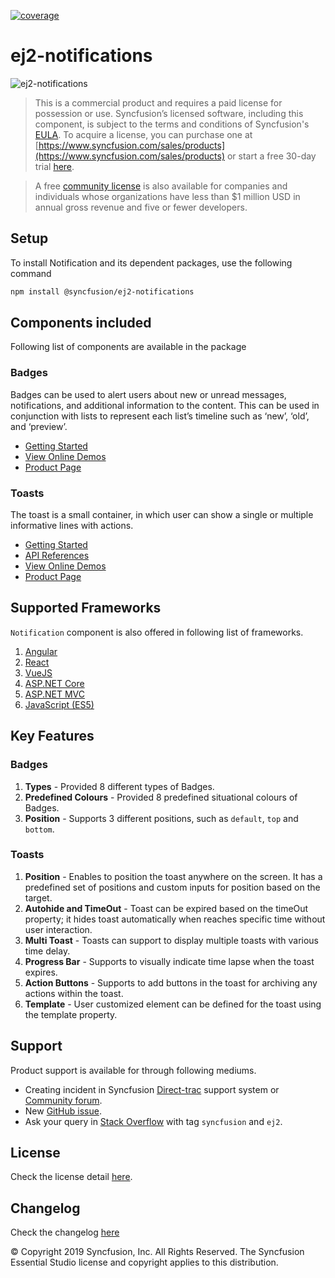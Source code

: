 [![coverage](http://ej2.syncfusion.com/badges/ej2-notifications/coverage.svg)](http://ej2.syncfusion.com/badges/ej2-notifications)

# ej2-notifications

![ej2-notifications](https://ej2.syncfusion.com/products/images/notifications/readMe.gif)

> This is a commercial product and requires a paid license for possession or use. Syncfusion’s licensed software, including this component, is subject to the terms and conditions of Syncfusion's [EULA](https://www.syncfusion.com/eula/es/). To acquire a license, you can purchase one at [https://www.syncfusion.com/sales/products](https://www.syncfusion.com/sales/products) or start a free 30-day trial [here](https://www.syncfusion.com/account/manage-trials/start-trials).

> A free [community license](https://www.syncfusion.com/products/communitylicense) is also available for companies and individuals whose organizations have less than $1 million USD in annual gross revenue and five or fewer developers.

## Setup

To install Notification and its dependent packages, use the following command

```sh
npm install @syncfusion/ej2-notifications
```

## Components included

Following list of components are available in the package

### Badges

Badges can be used to alert users about new or unread messages, notifications, and additional information to the content. This can be used in conjunction with lists to represent each list’s timeline such as ‘new’, ‘old’, and ‘preview’.

* [Getting Started](https://ej2.syncfusion.com/documentation/badge/getting-started.html?lang=typescript&utm_source=npm&utm_campaign=badge)
* [View Online Demos](https://ej2.syncfusion.com/demos/?utm_source=npm&utm_campaign=badge#/material/badge/default.html)
* [Product Page](https://www.syncfusion.com/javascript-ui-controls/badge/?utm_source=npm&utm_campaign)

### Toasts

The toast is a small container, in which user can show a single or multiple informative lines with actions.

* [Getting Started](https://ej2.syncfusion.com/documentation/toast/getting-started.html?lang=typescript&utm_source=npm&utm_campaign=toast)
* [API References](https://ej2.syncfusion.com/documentation/api/toast?utm_source=npm&utm_campaign=toast)
* [View Online Demos](https://ej2.syncfusion.com/demos/?utm_source=npm&utm_campaign=toast#/material/toast/default.html)
* [Product Page](https://www.syncfusion.com/javascript-ui-controls/toast)

## Supported Frameworks

`Notification` component is also offered in following list of frameworks.

1. [Angular](https://github.com/syncfusion/ej2-angular-ui-components?utm_source=github&utm_medium=listing)
2. [React](https://github.com/syncfusion/ej2-react-ui-components?utm_source=github&utm_medium=listing)
3. [VueJS](https://github.com/syncfusion/ej2-vue-ui-components?utm_source=github&utm_medium=listing)
4. [ASP.NET Core](https://www.syncfusion.com/aspnet-core-ui-controls?utm_source=github&utm_medium=listing)
5. [ASP.NET MVC](https://www.syncfusion.com/aspnet-mvc-ui-controls?utm_source=github&utm_medium=listing)
6. [JavaScript (ES5)](https://www.syncfusion.com/javascript-ui-controls?utm_source=github&utm_medium=listing)

## Key Features

### Badges

1. **Types** - Provided 8 different types of Badges.
2. **Predefined Colours** - Provided 8 predefined situational colours of Badges.
3. **Position** - Supports 3 different positions, such as `default`, `top` and `bottom`.

### Toasts

1. **Position** - Enables to position the toast anywhere on the screen. It has a predefined set of positions and custom inputs for position based on the target.
2. **Autohide and TimeOut** - Toast can be expired based on the timeOut property; it hides toast automatically when reaches specific time without user interaction.
3. **Multi Toast** - Toasts can support to display multiple toasts with various time delay.
4. **Progress Bar** - Supports to visually indicate time lapse when the toast expires.
5. **Action Buttons** - Supports to add buttons in the toast for archiving any actions within the toast.
5. **Template** - User customized element can be defined for the toast using the template property.

## Support

Product support is available for through following mediums.

* Creating incident in Syncfusion [Direct-trac](https://www.syncfusion.com/support/directtrac/incidents?utm_source=npm&utm_campaign=notification) support system or [Community forum](https://www.syncfusion.com/forums/essential-js2?utm_source=npm&utm_campaign=notification).
* New [GitHub issue](https://github.com/syncfusion/ej2-javascript-ui-controls/issues/new).
* Ask your query in [Stack Overflow](https://stackoverflow.com/?utm_source=npm&utm_campaign=notification) with tag `syncfusion` and `ej2`.

## License

Check the license detail [here](https://github.com/syncfusion/ej2-javascript-ui-controls/blob/master/license?utm_source=npm&utm_campaign=notification).

## Changelog

Check the changelog [here](https://github.com/syncfusion/ej2-javascript-ui-controls/blob/master/controls/notifications/CHANGELOG.md?utm_source=npm&utm_campaign=notification)

© Copyright 2019 Syncfusion, Inc. All Rights Reserved. The Syncfusion Essential Studio license and copyright applies to this distribution.
